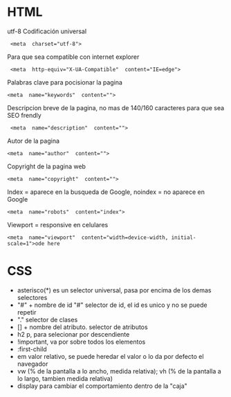 # HTML

utf-8 Codificación universal 
  
     <meta  charset="utf-8">
Para que sea compatible con internet explorer

     <meta  http-equiv="X-UA-Compatible"  content="IE=edge">
Palabras clave para pocisionar la pagina

    <meta  name="keywords"  content=""> 
Descripcion breve de la pagina, no mas de 140/160 caracteres para que sea SEO frendly

     <meta  name="description"  content="">
Autor de la pagina

    <meta  name="author"  content="">
Copyright de la pagina web

    <meta  name="copyright"  content="">
Index = aparece en la busqueda de Google, noindex = no aparece en Google

    <meta  name="robots"  content="index">
Viewport = responsive en celulares

    <meta  name="viewport"  content="width=device-width, initial-scale=1">ode here

# CSS

 

 - asterisco(*) es un selector universal, pasa por encima de los demas selectores
-  "#" + nombre de id "#" selector de id, el id es unico y no se puede repetir
 - "." selector de clases
 - [] + nombre del atributo. selector de atributos
- h2 p, para selecionar por descendiente
- !important, va por sobre todos los elementos
- :first-child
- em valor relativo, se puede heredar el valor o lo da por defecto el navegador
- vw (% de la pantalla a lo ancho, medida relativa); vh (% de la pantalla a lo largo, tambien medida relativa)
- display para cambiar el comportamiento dentro de la "caja"